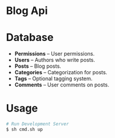 # Blog Api 


# Database 
- __Permissions__ – User permissions. 
- __Users__ – Authors who write posts.
- __Posts__ – Blog posts.
- __Categories__ – Categorization for posts.
- __Tags__ – Optional tagging system.
- __Comments__ – User comments on posts.


# Usage 
```sh
# Run Development Server
$ sh cmd.sh up
```